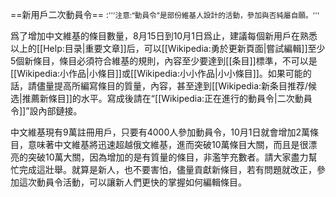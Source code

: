 ==新用戶二次動員令==
:<span style="font-size:smaller;">'''注意:“動員令”是部份維基人設計的活動，參加與否純屬自願。'''</span>

爲了增加中文維基的條目數量，8月15日到10月1日爲止，建議每個新用戶在熟悉以上的[[Help:目录|重要文章]]后，可以[[Wikipedia:勇於更新頁面|嘗試編輯]]至少5個新條目，條目必須符合維基的規則，內容至少要達到[[条目]]標準，不可以是[[Wikipedia:小作品|小條目]]或[[Wikipedia:小小作品|小小條目]]。如果可能的話，請儘量提高所編寫條目的質量，內容，甚至達到[[Wikipedia:新条目推荐/候选|推薦新條目]]的水平。寫成後請在“[[Wikipedia:正在進行的動員令|二次動員令]]”設內部鏈接。

中文維基現有9萬註冊用戶，只要有4000人參加動員令，10月1日就會增加2萬條目，意味著中文維基將迅速超越俄文維基，進而突破10萬條目大關，而且是很漂亮的突破10萬大關，因為增加的是有質量的條目，非濫竽充數者。請大家盡力幫忙完成這壯舉。就算是新人，也不要害怕，儘量貢獻新條目，若有問題就改正，參加這次動員令活動，可以讓新人們更快的掌握如何編輯條目。